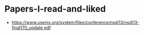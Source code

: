 # Papers-I-read-and-liked
* https://www.usenix.org/system/files/conference/nsdi13/nsdi13-final170_update.pdf
